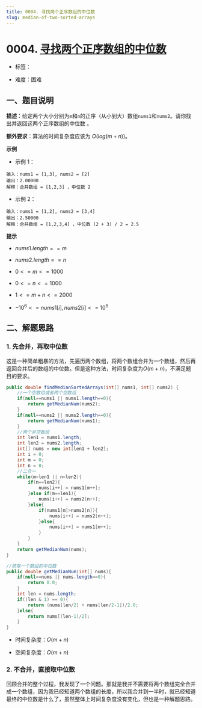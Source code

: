 ```yaml
---
title: 0004. 寻找两个正序数组的中位数
slug: median-of-two-sorted-arrays
---
```


# 0004.  [寻找两个正序数组的中位数](https://leetcode.cn/problems/median-of-two-sorted-arrays/)

* 标签：

* 难度：困难

## 一、题目说明

**描述**：给定两个大小分别为`m`和`n`的正序（从小到大）数组`nums1`和`nums2`。请你找出并返回这两个正序数组的中位数 。

**额外要求**：算法的时间复杂度应该为 $O(log (m+n))$。

**示例**

* 示例 1：

```text
输入：nums1 = [1,3], nums2 = [2]
输出：2.00000
解释：合并数组 = [1,2,3] ，中位数 2
```

* 示例 2：

```text
输入：nums1 = [1,2], nums2 = [3,4]
输出：2.50000
解释：合并数组 = [1,2,3,4] ，中位数 (2 + 3) / 2 = 2.5
```

**提示**

* $nums1.length == m$

* $nums2.length == n$

* $0 <= m <= 1000$

* $0 <= n <= 1000$

* $1 <= m + n <= 2000$

* $-10^6 <= nums1[i], nums2[i] <= 10^6$

## 二、解题思路

### 1. 先合并，再取中位数

这是一种简单粗暴的方法，先遍历两个数组，将两个数组合并为一个数组，然后再返回合并后的数组的中位数。但是这种方法，时间复杂度为$O(m+n)$，不满足题目的要求。

```java
public double findMedianSortedArrays(int[] nums1, int[] nums2) {
	//一个空数组或者两个空数组
	if(null==nums1 || nums1.length==0){
		return getMedianNum(nums2);
	}
	if(null==nums2 || nums2.length==0){
		return getMedianNum(nums1);
	}
	//两个非空数组
	int len1 = nums1.length;
	int len2 = nums2.length;
	int[] nums = new int[len1 + len2];
	int i = 0;
	int m = 0;
	int n = 0;
	//二合一
	while(m<len1 || n<len2){
		if(n==len2){
			nums[i++] = nums1[m++];
		}else if(m==len1){
			nums[i++] = nums2[n++];
		}else{
			if(nums1[m]>nums2[n]){
				nums[i++] = nums2[n++];
			}else{
				nums[i++] = nums1[m++];
			}
		}
	}
	return getMedianNum(nums);
}

//获取一个数组的中位数
public double getMedianNum(int[] nums){
	if(null==nums || nums.length==0){
		return 0.0;
	}
	int len = nums.length;
	if((len & 1) == 0){
		return (nums[len/2] + nums[len/2-1])/2.0;
	}else{
		return nums[(len-1)/2];
	}
}
```

* 时间复杂度：$O(m+n)$

* 空间复杂度：$O(m+n)$

### 2. 不合并，直接取中位数

回顾合并的整个过程，我发现了一个问题。那就是我并不需要将两个数组完全合并成一个数组，因为我已经知道两个数组的长度，所以我合并到一半时，就已经知道最终的中位数是什么了，虽然整体上时间复杂度没有变化，但也是一种解题思路。





